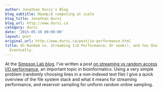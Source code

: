 ```yaml
---
author: Jonathan Dursi's Blog
blog_subtitle: R&amp;D computing at scale
blog_title: Jonathan Dursi
blog_url: http://www.dursi.ca
category: dursi
date: '2015-05-19 00:00:00'
layout: post
original_url: http://www.dursi.ca/post/io-performance.html
title: On Random vs. Streaming I/O Performance; Or seek(), and You Shall Find ---
  Eventually.
---
```


<p>At the <a href="http://simpsonlab.github.io/blog/">Simpson Lab blog</a>, I’ve written a post
<a href="http://simpsonlab.github.io/2015/05/19/io-performance/">on streaming vs random access I/O performance</a>,
an important topic in bioinformatics. Using a very simple problem (randomly choosing lines in a 
non-indexed text file) I give a quick overview of the file system stack and what it means for
streaming performance, and reservoir sampling for uniform random online sampling.</p>